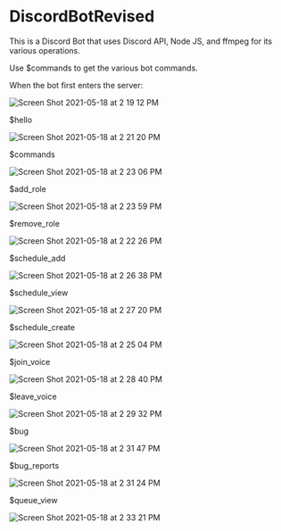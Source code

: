 # DiscordBotRevised

This is a Discord Bot that uses Discord API, Node JS, and ffmpeg for its various operations. 

Use $commands to get the various bot commands. 

When the bot first enters the server: 

![Screen Shot 2021-05-18 at 2 19 12 PM](https://user-images.githubusercontent.com/74578068/118703127-be1d9100-b7e3-11eb-9b16-10a22ac9ddc1.png)

$hello

![Screen Shot 2021-05-18 at 2 21 20 PM](https://user-images.githubusercontent.com/74578068/118703379-050b8680-b7e4-11eb-8a13-27e1cd9a1a88.png)

$commands

![Screen Shot 2021-05-18 at 2 23 06 PM](https://user-images.githubusercontent.com/74578068/118703536-34ba8e80-b7e4-11eb-9067-76261c5b03e9.png)

$add_role

![Screen Shot 2021-05-18 at 2 23 59 PM](https://user-images.githubusercontent.com/74578068/118703670-5ddb1f00-b7e4-11eb-847a-5da816168ade.png)

$remove_role

![Screen Shot 2021-05-18 at 2 22 26 PM](https://user-images.githubusercontent.com/74578068/118703460-1d7ba100-b7e4-11eb-9b40-841e0bf2532e.png)

$schedule_add

![Screen Shot 2021-05-18 at 2 26 38 PM](https://user-images.githubusercontent.com/74578068/118704049-b8747b00-b7e4-11eb-9b42-65033ed287f8.png)

$schedule_view

![Screen Shot 2021-05-18 at 2 27 20 PM](https://user-images.githubusercontent.com/74578068/118704137-ce823b80-b7e4-11eb-805e-c6b84761e114.png)

$schedule_create

![Screen Shot 2021-05-18 at 2 25 04 PM](https://user-images.githubusercontent.com/74578068/118703815-8105ce80-b7e4-11eb-8a5a-3037cdb509c9.png)

$join_voice 

![Screen Shot 2021-05-18 at 2 28 40 PM](https://user-images.githubusercontent.com/74578068/118704384-0db08c80-b7e5-11eb-9f9f-e6f9ff3c2339.png)

$leave_voice

![Screen Shot 2021-05-18 at 2 29 32 PM](https://user-images.githubusercontent.com/74578068/118704433-1dc86c00-b7e5-11eb-97e3-3eb24e6eeefd.png)

$bug

![Screen Shot 2021-05-18 at 2 31 47 PM](https://user-images.githubusercontent.com/74578068/118704721-6f70f680-b7e5-11eb-87fb-e45fe3de765e.png)

$bug_reports

![Screen Shot 2021-05-18 at 2 31 24 PM](https://user-images.githubusercontent.com/74578068/118704644-5e27ea00-b7e5-11eb-8561-fe42b2d5bf71.png)

$queue_view 

![Screen Shot 2021-05-18 at 2 33 21 PM](https://user-images.githubusercontent.com/74578068/118704955-a3e4b280-b7e5-11eb-877a-54a24d3e311c.png)

